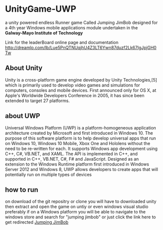 # UnityGame-UWP
a unity powered endless Runner game Called Jumping JimBob designed for a 4th year Windows mobile applications module undertaken in the  
<b>Galway-Mayo Institute of Technology</b>  

Link for the leaderBoard online page and documentation
http://dreamlo.com/lb/Lue5PnQTNUqjhU4Z3LT6Ywn87duzf2Lk67IgJpjGH0Tw

## About Unity
Unity is a cross-platform game engine developed by Unity Technologies,[5] which is primarily used to develop video games and simulations for computers, consoles and mobile devices. First announced only for OS X, at Apple's Worldwide Developers Conference in 2005, it has since been extended to target 27 platforms.

## about UWP
Universal Windows Platform (UWP) is a platform-homogeneous application architecture created by Microsoft and first introduced in Windows 10. The purpose of this software platform is to help develop universal apps that run on Windows 10, Windows 10 Mobile, Xbox One and Hololens without the need to be re-written for each. It supports Windows app development using C++, C#, VB.NET, and XAML. The API is implemented in C++, and supported in C++, VB.NET, C#, F# and JavaScript. Designed as an extension to the Windows Runtime platform first introduced in Windows Server 2012 and Windows 8, UWP allows developers to create apps that will potentially run on multiple types of devices

## how to run

on download of the git repositry or clone you will have to downloaded unity then extract and open the game on untiy or even windows visual studio<br>
preferably if on a Windows platform you will be able to navigate to the windows store and search for "jumping jimbob"
or just click the link here to get redirected <a href="https://www.microsoft.com/en-us/store/p/jumpingjimbob/9nzpn0nrnvfd?SilentAuth=1&wa=wsignin1.0&lc=1033">Jumping JimBob</a>



